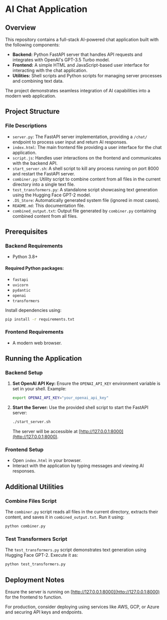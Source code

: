 # AI Chat Application

## Overview

This repository contains a full-stack AI-powered chat application built with the following components:

- **Backend:** Python FastAPI server that handles API requests and integrates with OpenAI's GPT-3.5 Turbo model.
- **Frontend:** A simple HTML and JavaScript-based user interface for interacting with the chat application.
- **Utilities:** Shell scripts and Python scripts for managing server processes and combining text data.

The project demonstrates seamless integration of AI capabilities into a modern web application.

## Project Structure

### File Descriptions

- `server.py`: The FastAPI server implementation, providing a `/chat/` endpoint to process user input and return AI responses.
- `index.html`: The main frontend file providing a user interface for the chat application.
- `script.js`: Handles user interactions on the frontend and communicates with the backend API.
- `start_server.sh`: A shell script to kill any process running on port 8000 and restart the FastAPI server.
- `combiner.py`: Utility script to combine content from all files in the current directory into a single text file.
- `test_transformers.py`: A standalone script showcasing text generation using the Hugging Face GPT-2 model.
- `.DS_Store`: Automatically generated system file (ignored in most cases).
- `README.md`: This documentation file.
- `combined_output.txt`: Output file generated by `combiner.py` containing combined content from all files.

## Prerequisites

### Backend Requirements

- Python 3.8+

#### Required Python packages:

- `fastapi`
- `uvicorn`
- `pydantic`
- `openai`
- `transformers`

Install dependencies using:

```bash
pip install -r requirements.txt
```

### Frontend Requirements

- A modern web browser.

## Running the Application

### Backend Setup

1. **Set OpenAI API Key:**
   Ensure the `OPENAI_API_KEY` environment variable is set in your shell. Example:

   ```bash
   export OPENAI_API_KEY="your_openai_api_key"
   ```

2. **Start the Server:**
   Use the provided shell script to start the FastAPI server:

   ```bash
   ./start_server.sh
   ```

   The server will be accessible at [http://127.0.0.1:8000](http://127.0.0.1:8000).

### Frontend Setup

- Open `index.html` in your browser.
- Interact with the application by typing messages and viewing AI responses.

## Additional Utilities

### Combine Files Script

The `combiner.py` script reads all files in the current directory, extracts their content, and saves it in `combined_output.txt`. Run it using:

```bash
python combiner.py
```

### Test Transformers Script

The `test_transformers.py` script demonstrates text generation using Hugging Face GPT-2. Execute it as:

```bash
python test_transformers.py
```

## Deployment Notes

Ensure the server is running on [http://127.0.0.1:8000](http://127.0.0.1:8000) for the frontend to function.

For production, consider deploying using services like AWS, GCP, or Azure and securing API keys and endpoints.